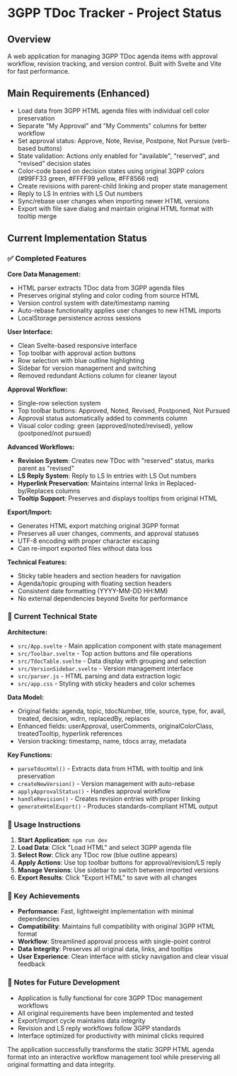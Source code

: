 # 3GPP TDoc Tracker - Project Status

## Overview
A web application for managing 3GPP TDoc agenda items with approval workflow, revision tracking, and version control. Built with Svelte and Vite for fast performance.

## Main Requirements (Enhanced)
- Load data from 3GPP HTML agenda files with individual cell color preservation
- Separate "My Approval" and "My Comments" columns for better workflow
- Set approval status: Approve, Note, Revise, Postpone, Not Pursue (verb-based buttons)
- State validation: Actions only enabled for "available", "reserved", and "revised" decision states
- Color-code based on decision states using original 3GPP colors (#99FF33 green, #FFFF99 yellow, #FF8566 red)
- Create revisions with parent-child linking and proper state management
- Reply to LS In entries with LS Out numbers
- Sync/rebase user changes when importing newer HTML versions
- Export with file save dialog and maintain original HTML format with tooltip merge

## Current Implementation Status

### ✅ Completed Features

**Core Data Management:**
- HTML parser extracts TDoc data from 3GPP agenda files
- Preserves original styling and color coding from source HTML
- Version control system with date/timestamp naming
- Auto-rebase functionality applies user changes to new HTML imports
- LocalStorage persistence across sessions

**User Interface:**
- Clean Svelte-based responsive interface
- Top toolbar with approval action buttons
- Row selection with blue outline highlighting
- Sidebar for version management and switching
- Removed redundant Actions column for cleaner layout

**Approval Workflow:**
- Single-row selection system
- Top toolbar buttons: Approved, Noted, Revised, Postponed, Not Pursued
- Approval status automatically added to comments column
- Visual color coding: green (approved/noted/revised), yellow (postponed/not pursued)

**Advanced Workflows:**
- **Revision System**: Creates new TDoc with "reserved" status, marks parent as "revised"
- **LS Reply System**: Reply to LS In entries with LS Out numbers
- **Hyperlink Preservation**: Maintains internal links in Replaced-by/Replaces columns
- **Tooltip Support**: Preserves and displays tooltips from original HTML

**Export/Import:**
- Generates HTML export matching original 3GPP format
- Preserves all user changes, comments, and approval statuses
- UTF-8 encoding with proper character escaping
- Can re-import exported files without data loss

**Technical Features:**
- Sticky table headers and section headers for navigation
- Agenda/topic grouping with floating section headers
- Consistent date formatting (YYYY-MM-DD HH:MM)
- No external dependencies beyond Svelte for performance

### 🔧 Current Technical State

**Architecture:**
- `src/App.svelte` - Main application component with state management
- `src/Toolbar.svelte` - Top action buttons and file operations
- `src/TdocTable.svelte` - Data display with grouping and selection
- `src/VersionSidebar.svelte` - Version management interface
- `src/parser.js` - HTML parsing and data extraction logic
- `src/app.css` - Styling with sticky headers and color schemes

**Data Model:**
- Original fields: agenda, topic, tdocNumber, title, source, type, for, avail, treated, decision, wdrn, replacedBy, replaces
- Enhanced fields: userApproval, userComments, originalColorClass, treatedTooltip, hyperlink references
- Version tracking: timestamp, name, tdocs array, metadata

**Key Functions:**
- `parseTdocHtml()` - Extracts data from HTML with tooltip and link preservation
- `createNewVersion()` - Version management with auto-rebase
- `applyApprovalStatus()` - Handles approval workflow
- `handleRevision()` - Creates revision entries with proper linking
- `generateHtmlExport()` - Produces standards-compliant HTML output

### 🚀 Usage Instructions

1. **Start Application**: `npm run dev` 
2. **Load Data**: Click "Load HTML" and select 3GPP agenda file
3. **Select Row**: Click any TDoc row (blue outline appears)
4. **Apply Actions**: Use top toolbar buttons for approval/revision/LS reply
5. **Manage Versions**: Use sidebar to switch between imported versions
6. **Export Results**: Click "Export HTML" to save with all changes

### 🎯 Key Achievements

- **Performance**: Fast, lightweight implementation with minimal dependencies
- **Compatibility**: Maintains full compatibility with original 3GPP HTML format
- **Workflow**: Streamlined approval process with single-point control
- **Data Integrity**: Preserves all original data, links, and tooltips
- **User Experience**: Clean interface with sticky navigation and clear visual feedback

### 📝 Notes for Future Development

- Application is fully functional for core 3GPP TDoc management workflows
- All original requirements have been implemented and tested
- Export/import cycle maintains data integrity
- Revision and LS reply workflows follow 3GPP standards
- Interface optimized for productivity with minimal clicks required

The application successfully transforms the static 3GPP HTML agenda format into an interactive workflow management tool while preserving all original formatting and data integrity.